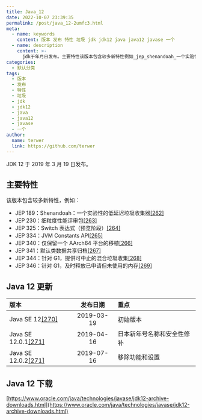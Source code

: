```yaml
---
title: Java_12
date: 2022-10-07 23:39:35
permalink: /post/java_12-2umfc3.html
meta:
  - name: keywords
    content: 版本 发布 特性 垃圾 jdk jdk12 java java12 javase 一个
  - name: description
    content: >-
      jdk于年月日发布。主要特性该版本包含较多新特性例如_jep_shenandoah_一个实验性的低延迟垃圾收集器[]jep_细粒度性能评审包[]jep_switch表达式（预览阶段）[]jep_jvmconstantsapi[]jep_仅保留一个aarch平台的移植[]jep_默认类数据共享归档[]jep_针对g提供可中止的混合垃圾收集[]jep_针对g及时释放已申请但未使用的内存[]java更新版本发布日期重点javase[]初始版本javase[]日本新年号名称和安全性修补javase[]移除功能和设
categories:
  - 默认分类
tags:
  - 版本
  - 发布
  - 特性
  - 垃圾
  - jdk
  - jdk12
  - java
  - java12
  - javase
  - 一个
author:
  name: terwer
  link: https://github.com/terwer
---
```



JDK 12 于 2019 年 3 月 19 日发布。

## 主要特性

该版本包含较多新特性，例如：

* JEP 189：Shenandoah：一个实验性的低延迟垃圾收集器[[262]](https://zh.wikipedia.org/zh-cn/Java%E7%89%88%E6%9C%AC%E6%AD%B7%E5%8F%B2#cite_note-262)
* JEP 230：细粒度性能评审包[[263]](https://zh.wikipedia.org/zh-cn/Java%E7%89%88%E6%9C%AC%E6%AD%B7%E5%8F%B2#cite_note-263)
* JEP 325：Switch 表达式（预览阶段）[[264]](https://zh.wikipedia.org/zh-cn/Java%E7%89%88%E6%9C%AC%E6%AD%B7%E5%8F%B2#cite_note-264)
* JEP 334：JVM Constants API[[265]](https://zh.wikipedia.org/zh-cn/Java%E7%89%88%E6%9C%AC%E6%AD%B7%E5%8F%B2#cite_note-265)
* JEP 340：仅保留一个 AArch64 平台的移植[[266]](https://zh.wikipedia.org/zh-cn/Java%E7%89%88%E6%9C%AC%E6%AD%B7%E5%8F%B2#cite_note-266)
* JEP 341：默认类数据共享归档[[267]](https://zh.wikipedia.org/zh-cn/Java%E7%89%88%E6%9C%AC%E6%AD%B7%E5%8F%B2#cite_note-267)
* JEP 344：针对 G1，提供可中止的混合垃圾收集[[268]](https://zh.wikipedia.org/zh-cn/Java%E7%89%88%E6%9C%AC%E6%AD%B7%E5%8F%B2#cite_note-268)
* JEP 346：针对 G1，及时释放已申请但未使用的内存[[269]](https://zh.wikipedia.org/zh-cn/Java%E7%89%88%E6%9C%AC%E6%AD%B7%E5%8F%B2#cite_note-269)

## Java 12 更新

|版本|发布日期|重点|
| :--------------| :--------: | :-------------------------|
|Java SE 12[[270]](https://zh.wikipedia.org/zh-cn/Java版本歷史#cite_note-270)|2019-03-19|初始版本|
|Java SE 12.0.1[[271]](https://zh.wikipedia.org/zh-cn/Java版本歷史#cite_note-:2-271)|2019-04-16|日本新年号名称和安全性修补|
|Java SE 12.0.2[[271]](https://zh.wikipedia.org/zh-cn/Java版本歷史#cite_note-:2-271)|2019-07-16|移除功能和设置|

## Java 12 下载

[https://www.oracle.com/java/technologies/javase/jdk12-archive-downloads.html](https://www.oracle.com/java/technologies/javase/jdk12-archive-downloads.html)
